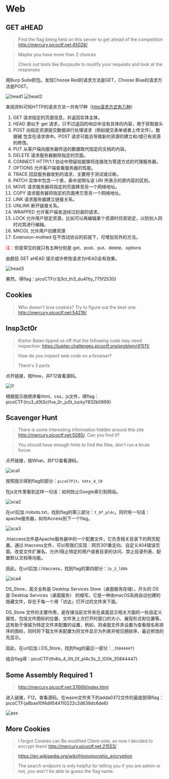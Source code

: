 # Web
## GET aHEAD
> Find the flag being held on this server to get ahead of the competition 
> http://mercury.picoctf.net:45028/

> Maybe you have more than 2 choices
> 
> Check out tools like Burpsuite to modify your requests and look at the responses

用Burp Suite抓包。发现Choose Red的请求方法是GET，Choose Blue的请求方法是POST。

![head1](pic/head1.png)
![head2](pic/head2.png)

查阅资料可知HTTP的请求方法一共有17种（[http请求方式有几种](https://blog.csdn.net/qq_52143560/article/details/124595925)）
1. GET 请求指定的页面信息，并返回实体主体。
2. HEAD 类似于 get 请求，只不过返回的响应中没有具体的内容，用于获取报头
3. POST 向指定资源提交数据进行处理请求（例如提交表单或者上传文件）。数据被
包含在请求体中。POST 请求可能会导致新的资源的建立和/或已有资源的修改。
4. PUT 从客户端向服务器传送的数据取代指定的文档的内容。
5. DELETE 请求服务器删除指定的页面。
6. CONNECT HTTP/1.1 协议中预留给能够将连接改为管道方式的代理服务器。
7. OPTIONS 允许客户端查看服务器的性能。
8. TRACE 回显服务器收到的请求，主要用于测试或诊断。
9. PATCH 实体中包含一个表，表中说明与该 URI 所表示的原内容的区别。
10. MOVE 请求服务器将指定的页面移至另一个网络地址。
11. COPY 请求服务器将指定的页面拷贝至另一个网络地址。
12. LINK 请求服务器建立链接关系。
13. UNLINK 断开链接关系。
14. WRAPPED 允许客户端发送经过封装的请求。
15. LOCK 允许用户锁定资源，比如可以再编辑某个资源时将其锁定，以防别人同时对其进行编辑。
16. MKCOL 允许用户创建资源
17. Extension-mothed 在不改动协议的前提下，可增加另外的方法。

<font color="red">注：</font>但是常见的就只有五种分别是 get、post、put、delete、options

由题目 GET aHEAD 提示或许修改请求为HEAD会有效果。

![head3](pic/head3.png)

果然，得flag：picoCTF{r3j3ct_th3_du4l1ty_775f2530}

## Cookies
> Who doesn't love cookies? Try to figure out the best one. 
> http://mercury.picoctf.net:54219/



## Insp3ct0r
> Kishor Balan tipped us off that the following code may need inspection: 
> https://jupiter.challenges.picoctf.org/problem/41511/

> How do you inspect web code on a browser?
> 
> There's 3 parts

点开链接，按How，并F12查看源码。

![i1](pic/i1.png)

根据提示按顺序看html，css，js文件，得flag：picoCTF{tru3_d3t3ct1ve_0r_ju5t_lucky?832b0699}

## Scavenger Hunt
> There is some interesting information hidden around this site http://mercury.picoctf.net:5080/. Can you find it?

> You should have enough hints to find the files, don't run a brute forcer.

点开链接，按What，并F12查看源码。

![sca1](pic/sca1.png)

按照提示得到flag的部分：`picoCTF{t`、`h4ts_4_l0`

在js文件里看到这样一句话：如何防止Google索引到网站。

![sca2](pic/sca2.png)

在url后加 /robots.txt，找到flag的第三部分：`t_0f_pl4c`。同时有一句话：apache服务器，如何Access到下一个flag。

![sca3](pic/sca3.png)

.htaccess文件是Apache服务器中的一个配置文件，它负责相关目录下的网页配置。通过.htaccess文件，可以帮我们实现：网页301重定向、自定义404错误页面、改变文件扩展名、允许/阻止特定的用户或者目录的访问、禁止目录列表、配置默认文档等功能。

因此，在url后加 /.htaccess，找到flag的第四部分：`3s_2_lO0k`

![sca4](pic/sca4.png)

DS_Store，英文全称是 Desktop Services Store（桌面服务存储），开头的 DS 是 Desktop Services（桌面服务） 的缩写。它是一种由macOS系统自动创建的隐藏文件，存在于每一个用「访达」打开过的文件夹下面。

DS_Store 文件的主要作用，是存储当前文件夹在桌面显示相关方面的一些自定义属性，包括文件图标的位置、文件夹上次打开时窗口的大小、展现形式和位置等。这有助于保留为特定文件夹配置的设置，例如，将桌面文件夹设置为查看按名称排序的图标，同时将下载文件夹配置为将文件显示为列表并按日期排序，最近修改的先显示。

因此，在url后加 /.DS_Store，找到flag的最后一部分：`_35844447}`

组合flag得：picoCTF{th4ts_4_l0t_0f_pl4c3s_2_lO0k_35844447}

## Some Assembly Required 1
> http://mercury.picoctf.net:37669/index.html

进入链接，F12，查看源码。在wasm文件夹下的adda0372文件的最底部得flag：picoCTF{a8bae10f4d9544110222c2d639dc6de6}

![ass](pic/ass.png)

## More Cookies
> I forgot Cookies can Be modified Client-side, so now I decided to encrypt them! 
> http://mercury.picoctf.net:21553/

> https://en.wikipedia.org/wiki/Homomorphic_encryption
> 
> The search endpoint is only helpful for telling you if you are admin or not, you won't be able to guess the flag name.

